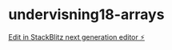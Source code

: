 # undervisning18-arrays

[Edit in StackBlitz next generation editor ⚡️](https://stackblitz.com/~/github.com/eivind-glodedata/undervisning18-arrays)